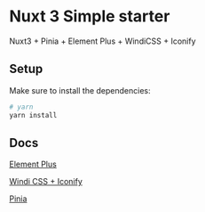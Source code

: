 # Nuxt 3 Simple starter

Nuxt3 + Pinia + Element Plus + WindiCSS + Iconify

## Setup

Make sure to install the dependencies:

```bash
# yarn
yarn install
```

## Docs

[Element Plus](https://greeng00se.tistory.com/73)

[Windi CSS + Iconify](https://greeng00se.tistory.com/75)

[Pinia](https://greeng00se.tistory.com/76)
